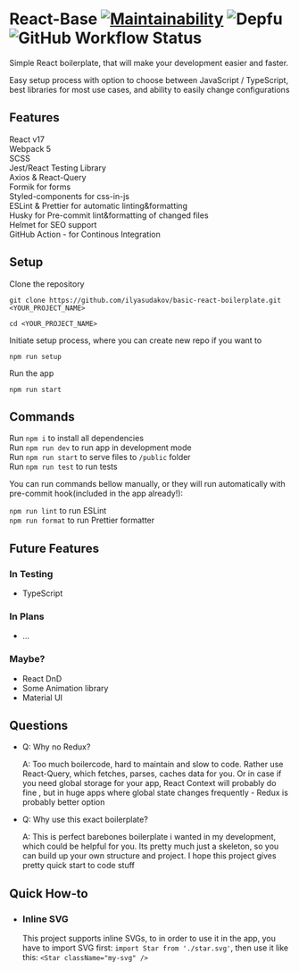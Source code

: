 # React-Base [![Maintainability](https://api.codeclimate.com/v1/badges/189ab4185c34a62912ad/maintainability)](https://codeclimate.com/github/ilyasudakov/react-base/maintainability) ![Depfu](https://img.shields.io/depfu/ilyasudakov/react-base) ![GitHub Workflow Status](https://img.shields.io/github/workflow/status/ilyasudakov/react-base/CI)

Simple React boilerplate, that will make your development easier and faster.

Easy setup process with option to choose between JavaScript / TypeScript, best libraries for most use cases, and ability to easily change configurations

## Features

React v17<br>
Webpack 5<br>
SCSS<br>
Jest/React Testing Library<br>
Axios & React-Query<br>
Formik for forms<br>
Styled-components for css-in-js<br>
ESLint & Prettier for automatic linting&formatting<br>
Husky for Pre-commit lint&formatting of changed files<br>
Helmet for SEO support<br>
GitHub Action - for Continous Integration<br>

## Setup

Clone the repository

```
git clone https://github.com/ilyasudakov/basic-react-boilerplate.git <YOUR_PROJECT_NAME>

cd <YOUR_PROJECT_NAME>
```

Initiate setup process, where you can create new repo if you want to

```
npm run setup
```

Run the app

```
npm run start
```

## Commands

Run `npm i` to install all dependencies<br>
Run `npm run dev` to run app in development mode<br>
Run `npm run start` to serve files to `/public` folder<br>
Run `npm run test` to run tests<br>

You can run commands bellow manually, or they will run automatically with pre-commit hook(included in the app already!):

`npm run lint` to run ESLint<br>
`npm run format` to run Prettier formatter<br>

## Future Features

### In Testing

- TypeScript

### In Plans

- ...

### Maybe?

- React DnD
- Some Animation library
- Material UI

## Questions

- Q: Why no Redux?

  A: Too much boilercode, hard to maintain and slow to code. Rather use React-Query, which fetches, parses, caches data for you. Or in case if you need global storage for your app, React Context will probably do fine , but in huge apps where global state changes frequently - Redux is probably better option

- Q: Why use this exact boilerplate?

  A: This is perfect barebones boilerplate i wanted in my development, which could be helpful for you. Its pretty much just a skeleton, so you can build up your own structure and project. I hope this project gives pretty quick start to code stuff

## Quick How-to

- ### Inline SVG
  This project supports inline SVGs, to in order to use it in the app, you have to import SVG first: `import Star from './star.svg'`, then use it like this: `<Star className="my-svg" />`
